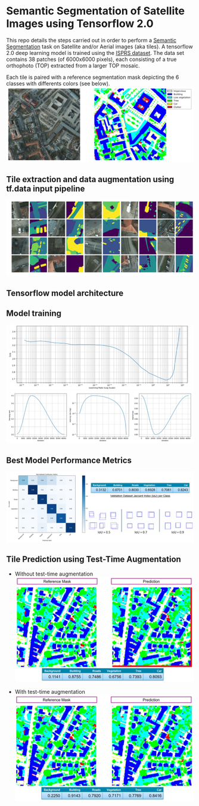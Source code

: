 # Semantic Segmentation of Satellite Images using Tensorflow 2.0
This repo details the steps carried out in order to perform a [Semantic Segmentation](https://nanonets.com/blog/semantic-image-segmentation-2020/) task on Satellite and/or Aerial images (aka tiles). A tensorflow 2.0 deep learning model is trained using the [ISPRS dataset](https://www2.isprs.org/commissions/comm2/wg4/benchmark/2d-sem-label-potsdam/). The data set contains 38 patches (of 6000x6000 pixels), each consisting of a true orthophoto (TOP) extracted from a larger TOP mosaic. 

Each tile is paired with a reference segmentation mask depicting the 6 classes with differents colors (see below).
![example](/images/isprs-example-tile-mask.JPG)

## Tile extraction and data augmentation using tf.data input pipeline
![example](/images/tile-patching.png)
## Tensorflow model architecture

## Model training
![example](/images/learning-rate-finder.JPG)
![example](/images/one-cycle-training-policy.JPG)
## Best Model Performance Metrics
![example](/images/validation-ds-metrics.JPG)
## Tile Prediction using Test-Time Augmentation
- Without test-time augmentation
![example](/images/tile-pred-no-tsa.JPG)

- With test-time augmentation
![example](/images/tile-pred-with-tsa.JPG)

